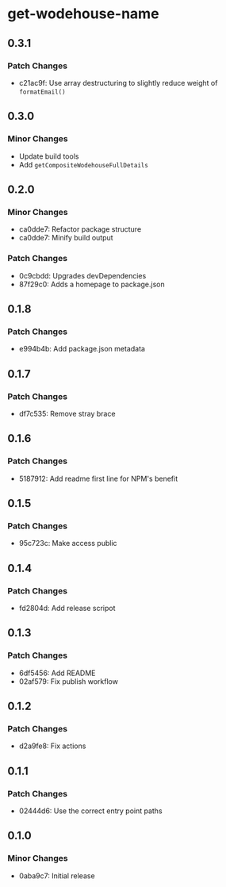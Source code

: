 # get-wodehouse-name

## 0.3.1

### Patch Changes

- c21ac9f: Use array destructuring to slightly reduce weight of `formatEmail()`

## 0.3.0

### Minor Changes

- Update build tools
- Add `getCompositeWodehouseFullDetails`

## 0.2.0

### Minor Changes

- ca0dde7: Refactor package structure
- ca0dde7: Minify build output

### Patch Changes

- 0c9cbdd: Upgrades devDependencies
- 87f29c0: Adds a homepage to package.json

## 0.1.8

### Patch Changes

- e994b4b: Add package.json metadata

## 0.1.7

### Patch Changes

- df7c535: Remove stray brace

## 0.1.6

### Patch Changes

- 5187912: Add readme first line for NPM's benefit

## 0.1.5

### Patch Changes

- 95c723c: Make access public

## 0.1.4

### Patch Changes

- fd2804d: Add release scripot

## 0.1.3

### Patch Changes

- 6df5456: Add README
- 02af579: Fix publish workflow

## 0.1.2

### Patch Changes

- d2a9fe8: Fix actions

## 0.1.1

### Patch Changes

- 02444d6: Use the correct entry point paths

## 0.1.0

### Minor Changes

- 0aba9c7: Initial release
